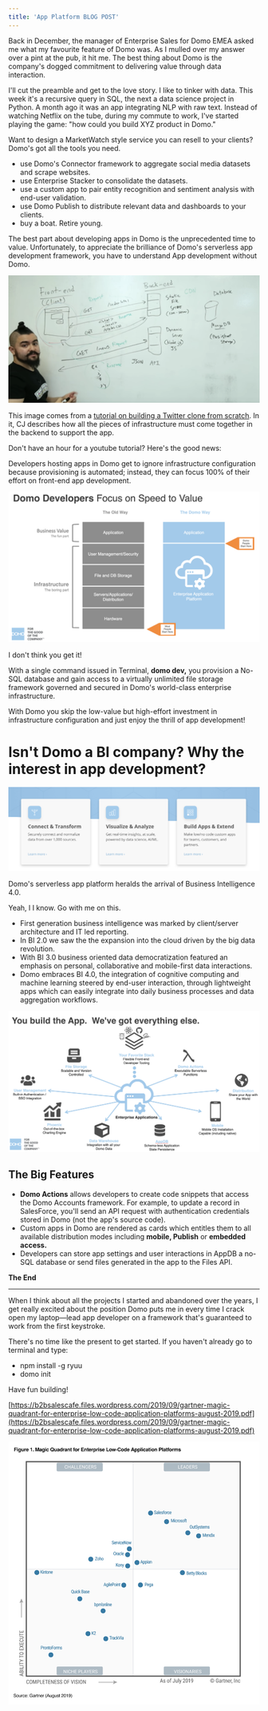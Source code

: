 ```yaml
---
title: 'App Platform BLOG POST'
---
```

Back in December, the manager of Enterprise Sales for Domo EMEA asked me what my favourite feature of Domo was.  As I mulled over my answer over a pint at the pub, it hit me.  The best thing about Domo is the company's dogged commitment to delivering value through data interaction.



I'll cut the preamble and get to the love story. I like to tinker with data.  This week it's a recursive query in SQL, the next a data science project in Python.  A month ago it was an app integrating NLP with raw text.   Instead of watching Netflix on the tube, during my commute to work, I've started playing the game: "how could you build XYZ product in Domo."

Want to design a MarketWatch style service you can resell to your clients?  Domo's got all the tools you need.

* use Domo's Connector framework to aggregate social media datasets and scrape websites.
* use Enterprise Stacker to consolidate the datasets.
* use a custom app to pair entity recognition and sentiment analysis with end-user validation.
* use Domo Publish to distribute relevant data and dashboards to your clients.
* buy a boat.  Retire young.

The best part about developing apps in Domo is the unprecedented time to value.  Unfortunately, to appreciate the brilliance of Domo's serverless app development framework, you have to understand App development without Domo.

![7ffd67e712da0c9fa0d6047687f0626e537fc309.png](7ffd67e712da0c9fa0d6047687f0626e537fc309.png)

This image comes from a [tutorial on building a Twitter clone from scratch](https://www.youtube.com/watch?v=JnEH9tYLxLk).  In it, CJ describes how all the pieces of infrastructure must come together in the backend to support the app.

Don't have an hour for a youtube tutorial?  Here's the good news: 

Developers hosting apps in Domo get to ignore infrastructure configuration because provisioning is automated; instead, they can focus 100% of their effort on front-end app development.

![7d106c7a1d4541177bca7a8b455fa4b334a7cb31.png](7d106c7a1d4541177bca7a8b455fa4b334a7cb31.png)



I don't think you get it!

With a single command issued in Terminal, **domo dev,** you provision a No-SQL database and gain access to a virtually unlimited file storage framework governed and secured in Domo's world-class enterprise infrastructure. 

With Domo you skip the low-value but high-effort investment in infrastructure configuration and just enjoy the thrill of app development!



# Isn't Domo a BI company? Why the interest in app development?

![7267eeb50a4caea14411f6ba54efa0d5d2b15ccb.png](7267eeb50a4caea14411f6ba54efa0d5d2b15ccb.png)

Domo's serverless app platform heralds the arrival of Business Intelligence 4.0.

Yeah, l I know.  Go with me on this.

* First generation business intelligence was  marked by client/server architecture and IT led reporting.  
* In BI 2.0 we saw the the expansion into the cloud driven by the big data revolution.  
* With BI 3.0 business oriented data democratization featured an emphasis on personal, collaborative and mobile-first data interactions.
* Domo embraces BI 4.0, the integration of cognitive computing and machine learning steered by end-user interaction, through lightweight apps which can easily integrate into daily business processes and data aggregation workflows.



![faef626ed4114590556d88b3df3c7bd2c8fb1fc1.png](faef626ed4114590556d88b3df3c7bd2c8fb1fc1.png)



## The Big Features

* **Domo Actions** allows developers to create code snippets that access the Domo Accounts framework. For example, to update a record in SalesForce, you'll send an API request with authentication credentials stored in Domo (not the app's source code).
* Custom apps in Domo are rendered as cards which entitles them to all available distribution modes including **mobile, Publish** or __embedded__ __access.__
* Developers can store app settings and user interactions in AppDB a no-SQL database or send files generated in the app to the Files API.

 

**The End** 

---
When I think about all the projects I started and abandoned over the years, I get really excited about the position Domo puts me in every time I crack open my laptop—lead app developer on a framework that's guaranteed to work from the first keystroke. 

There's no time like the present to get started.  If you haven't already go to terminal and type:

* npm install -g ryuu 
* domo init

Have fun building!



  

[https://b2bsalescafe.files.wordpress.com/2019/09/gartner-magic-quadrant-for-enterprise-low-code-application-platforms-august-2019.pdf](https://b2bsalescafe.files.wordpress.com/2019/09/gartner-magic-quadrant-for-enterprise-low-code-application-platforms-august-2019.pdf)



![eaa1f6f0b7281610cdc3c840bff634bbf7c68d51.png](eaa1f6f0b7281610cdc3c840bff634bbf7c68d51.png)



